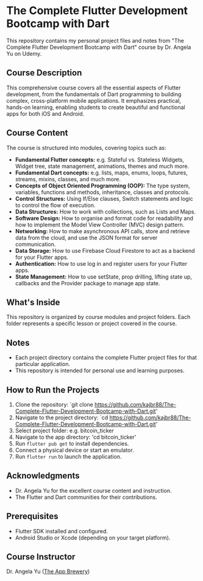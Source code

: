# The Complete Flutter Development Bootcamp with Dart

This repository contains my personal project files and notes from "The Complete Flutter Development Bootcamp with Dart" course by Dr. Angela Yu on Udemy.

## Course Description
This comprehensive course covers all the essential aspects of Flutter development, from the fundamentals of Dart programming to building complex, cross-platform mobile applications. It emphasizes practical, hands-on learning, enabling students to create beautiful and functional apps for both iOS and Android.

## Course Content
The course is structured into modules, covering topics such as:

* **Fundamental Flutter concepts:** e.g. Stateful vs. Stateless Widgets, Widget tree, state management, animations, themes and much more.
* **Fundamental Dart concepts:** e.g. lists, maps, enums, loops, futures, streams, mixins, classes, and much more.
* **Concepts of Object Oriented Programming (OOP):** The type system, variables, functions and methods, inheritance, classes and protocols.
* **Control Structures:** Using If/Else clauses, Switch statements and logic to control the flow of execution.
* **Data Structures:** How to work with collections, such as Lists and Maps.
* **Software Design:** How to organise and format code for readability and how to implement the Model View Controller (MVC) design pattern.
* **Networking:** How to make asynchronous API calls, store and retrieve data from the cloud, and use the JSON format for server communication.
* **Data Storage:** How to use Firebase Cloud Firestore to act as a backend for your Flutter apps.
* **Authentication:** How to use log in and register users for your Flutter apps.
* **State Management:** How to use setState, prop drilling, lifting state up, callbacks and the Provider package to manage app state.

## What's Inside
This repository is organized by course modules and project folders. Each folder represents a specific lesson or project covered in the course.

## Notes
* Each project directory contains the complete Flutter project files for that particular application.
* This repository is intended for personal use and learning purposes.

## How to Run the Projects
1.  Clone the repository: `git clone https://github.com/kajbr88/The-Complete-Flutter-Development-Bootcamp-with-Dart.git'
2.  Navigate to the project directory: `cd https://github.com/kajbr88/The-Complete-Flutter-Development-Bootcamp-with-Dart.git'
3.  Select project folder: e.g. bitcoin_ticker
4.  Navigate to the app directory: 'cd bitcoin_ticker'
5.  Run `flutter pub get` to install dependencies.
6.  Connect a physical device or start an emulator.
7.  Run `flutter run` to launch the application.

## Acknowledgments
* Dr. Angela Yu for the excellent course content and instruction.
* The Flutter and Dart communities for their contributions.

## Prerequisites
* Flutter SDK installed and configured.
* Android Studio or Xcode (depending on your target platform).

## Course Instructor
Dr. Angela Yu ([The App Brewery](https://www.appbrewery.co/))
